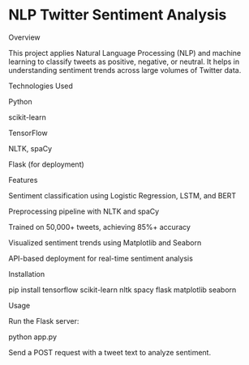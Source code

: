 # NLP Twitter Sentiment Analysis

Overview

This project applies Natural Language Processing (NLP) and machine learning to classify tweets as positive, negative, or neutral. It helps in understanding sentiment trends across large volumes of Twitter data.

Technologies Used

Python

scikit-learn

TensorFlow

NLTK, spaCy

Flask (for deployment)

Features

Sentiment classification using Logistic Regression, LSTM, and BERT

Preprocessing pipeline with NLTK and spaCy

Trained on 50,000+ tweets, achieving 85%+ accuracy

Visualized sentiment trends using Matplotlib and Seaborn

API-based deployment for real-time sentiment analysis

Installation

pip install tensorflow scikit-learn nltk spacy flask matplotlib seaborn

Usage

Run the Flask server:

python app.py

Send a POST request with a tweet text to analyze sentiment.

